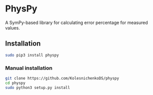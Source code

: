 # PhysPy

A SymPy-based library for calculating error percentage for measured values.

## Installation

```bash
sudo pip3 install physpy
```

### Manual installation

```bash
git clone https://github.com/KolesnichenkoDS/physpy
cd physpy
sudo python3 setup.py install
```
